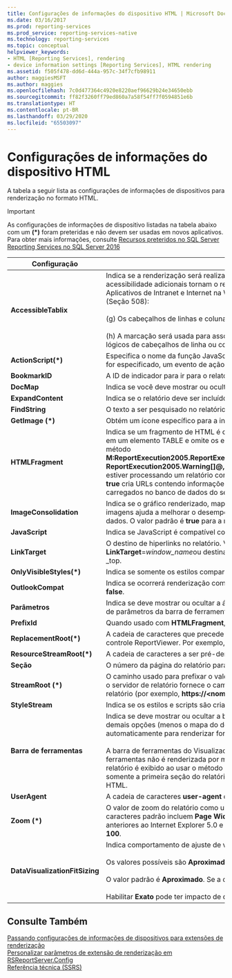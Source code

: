 ```yaml
---
title: Configurações de informações do dispositivo HTML | Microsoft Docs
ms.date: 03/16/2017
ms.prod: reporting-services
ms.prod_service: reporting-services-native
ms.technology: reporting-services
ms.topic: conceptual
helpviewer_keywords:
- HTML [Reporting Services], rendering
- device information settings [Reporting Services], HTML rendering
ms.assetid: f505f478-dd6d-444a-957c-34f7cfb98911
author: maggiesMSFT
ms.author: maggies
ms.openlocfilehash: 7c0d477364c4920e8220aef96629b24e34650ebb
ms.sourcegitcommit: ff82f3260ff79ed860a7a58f54ff7f0594851e6b
ms.translationtype: HT
ms.contentlocale: pt-BR
ms.lasthandoff: 03/29/2020
ms.locfileid: "65503097"
---
```

# <a name="html-device-information-settings"></a>Configurações de informações do dispositivo HTML
A tabela a seguir lista as configurações de informações de dispositivos para renderização no formato HTML.  
  
> [!IMPORTANT]  
>  As configurações de informações de dispositivo listadas na tabela abaixo com um **(\*)** foram preteridas e não devem ser usadas em novos aplicativos. Para obter mais informações, consulte [Recursos preteridos no SQL Server Reporting Services no SQL Server 2016](../reporting-services/deprecated-features-in-sql-server-reporting-services-ssrs.md)   
  
|Configuração|Valor|  
|-------------|-----------|  
|**AccessibleTablix**|Indica se a renderização será realizada com metadados de acessibilidade adicionais para uso com leitores de tela. Os metadados de acessibilidade adicionais tornam o relatório renderizado em conformidade com os seguintes padrões técnicos da seção "Informações e Aplicativos de Intranet e Internet na Web" (1194.22) do documento de Normas de Acessibilidade Eletrônica e de Tecnologia da Informação (Seção 508):<br /><br /> (g) Os cabeçalhos de linhas e colunas das tabelas de dados serão identificados.<br /><br /> (h) A marcação será usada para associar células de dados e células de cabeçalho de tabelas de dados que tenham dois ou mais níveis lógicos de cabeçalhos de linha ou coluna.|  
|**ActionScript(\*)**|Especifica o nome da função JavaScript a usar quando um evento de ação ocorre, como detalhar ou clicar no indicador. Se esse parâmetro for especificado, um evento de ação disparará a função JavaScript nomeada em vez de um postback para o servidor.|  
|**BookmarkID**|A ID de indicador para ir para o relatório.|  
|**DocMap**|Indica se você deve mostrar ou ocultar o mapa do documento do relatório. O valor padrão desse parâmetro é **true**.|  
|**ExpandContent**|Indica se o relatório deve ser incluído em uma estrutura de tabela que compacta o tamanho horizontal.|  
|**FindString**|O texto a ser pesquisado no relatório. O valor padrão desse parâmetro é uma cadeia de caracteres vazia.|  
|**GetImage (\*)**|Obtém um ícone específico para a interface de usuário do Visualizador de HTML.|  
|**HTMLFragment**|Indica se um fragmento de HTML é criado no lugar de um documento HTML completo. Um fragmento de HTML inclui o conteúdo do relatório em um elemento TABLE e omite os elementos HTML e BODY. O valor padrão é **false**. Se você estiver renderizando para HTML usando o método **M:ReportExecution2005.ReportExecutionService.Render(System.String,System.String,System.String@,System.String@,System.String@, ReportExecution2005.Warning[]@,System.String[]@)** da API SOAP, precisará definir essas informações de dispositivo para **true** se você estiver processando um relatório com imagens. A renderização usando SOAP com o conjunto de propriedade **HTMLFragment** definido como **true** cria URLs contendo informações da sessão que podem ser usadas para solicitar imagens corretamente. As imagens devem ser recursos carregados no banco de dados do servidor de relatório.|  
|**ImageConsolidation**|Indica se o gráfico renderizado, mapa, medidor e imagens de medidor serão consolidados em uma única imagem grande. A consolidação de imagens ajuda a melhorar o desempenho do relatório no navegador do cliente quando o relatório contém muitos itens de visualização de dados. O valor padrão é **true** para a maioria dos navegadores modernos.|  
|**JavaScript**|Indica se JavaScript é compatível com o relatório renderizado. O valor padrão é **true**.|  
|**LinkTarget**|O destino de hiperlinks no relatório. Você pode destinar uma janela ou quadro fornecendo o nome da janela, como **LinkTarget**=*window_name*ou destinar uma nova janela usando **LinkTarget**=_blank. Outros nomes de destino válidos incluem _self, _parent e _top.|  
|**OnlyVisibleStyles(\*)**|Indica se somente os estilos compartilhados são gerados para a página renderizada atualmente.|  
|**OutlookCompat**|Indica se ocorrerá renderização com metadados extras que melhoram a aparência do relatório no Outlook. Para os demais, o valor padrão é **false**.|  
|**Parâmetros**|Indica se deve mostrar ou ocultar a área de parâmetros da barra de ferramentas. Se você definir esse parâmetro como um valor **true**, a área de parâmetros da barra de ferramentas será exibida. O valor padrão desse parâmetro é **true**.|  
|**PrefixId**|Quando usado com **HTMLFragment**, ele adiciona o prefixo especificado a todos os atributos **ID** no fragmento HTML que é criado.|  
|**ReplacementRoot(\*)**|A cadeia de caracteres que precede todos os links de detalhamento, alternância e indicadores no relatório quando forem renderizados fora do controle ReportViewer. Por exemplo, este é usado para redirecionar um clique do usuário a uma página personalizada.|  
|**ResourceStreamRoot(\*)**|A cadeia de caracteres a ser pré-demarcada na URL para todos os recursos de imagem, como imagens para alternância ou classificação.|  
|**Seção**|O número da página do relatório para renderizar. Um valor **0** indica que todas as seções do relatório serão renderizadas. O valor padrão é **1**.|  
|**StreamRoot (\*)**|O caminho usado para prefixar o valor do atributo **src** do elemento IMG no relatório de HTML retornado pelo servidor de relatório. Por padrão, o servidor de relatório fornece o caminho. Você pode usar essa configuração para especificar um caminho raiz para as imagens em um relatório (por exemplo, **https://\<nomedoservidor>/resources/companyimages**).|  
|**StyleStream**|Indica se os estilos e scripts são criados como um fluxo separado em vez de no documento. O valor padrão é **false**.|  
|**Barra de ferramentas**|Indica se deve mostrar ou ocultar a barra de ferramentas. O padrão desse parâmetro é **true**. Se o valor desse parâmetro for **false**, todas as demais opções (menos o mapa do documento) serão ignoradas. Se você omitir esse parâmetro, a barra de ferramentas será exibida automaticamente para renderizar formatos que dão suporte a ele.<br /><br /> A barra de ferramentas do Visualizador de Relatório é renderizada quando você usa o acesso de URL para renderizar um relatório. A barra de ferramentas não é renderizada por meio da API SOAP. Entretanto, a configuração de informações de dispositivo **Toolbar** afeta o modo como o relatório é exibido ao usar o método de SOAP **Render** . Se o valor desse parâmetro for **true** ao usar o SOAP para renderizar para HTML, somente a primeira seção do relatório será renderizada. Se o valor for **false**, o relatório HTML inteiro será renderizado como uma única página HTML.|  
|**UserAgent**|A cadeia de caracteres **user-agent** do navegador que faz a solicitação, a qual é encontrada na solicitação HTTP.|  
|**Zoom (\*)**|O valor de zoom do relatório como uma porcentagem de número inteiro ou uma constante de cadeia de caracteres. Os valores de cadeia de caracteres padrão incluem **Page Width** e **Whole Page**. Esse parâmetro é ignorado pelas versões do [!INCLUDE[msCoName](../includes/msconame-md.md)] Internet Explorer anteriores ao Internet Explorer 5.0 e por todos os navegadores que não são da[!INCLUDE[msCoName](../includes/msconame-md.md)] . O valor padrão desse parâmetro é **100**.|  
|**DataVisualizationFitSizing**|Indica comportamento de ajuste de visualização de dados quando dentro de um tablix. Isso inclui gráfico, medidor e mapa.<br /><br /> Os valores possíveis são **Aproximado** e **Exato**.<br /><br /> O valor padrão é **Aproximado**. Se a configuração for removida do arquivo **rsreportserver.config** , o comportamento padrão será **Exato**.<br /><br /> Habilitar **Exato** pode ter impacto de desempenho porque o processamento para determinar o tamanho exato pode levar mais tempo.|  
  
## <a name="see-also"></a>Consulte Também  
 [Passando configurações de informações de dispositivos para extensões de renderização](../reporting-services/report-server-web-service/net-framework/passing-device-information-settings-to-rendering-extensions.md)   
 [Personalizar parâmetros de extensão de renderização em RSReportServer.Config](../reporting-services/customize-rendering-extension-parameters-in-rsreportserver-config.md)   
 [Referência técnica &#40;SSRS&#41;](../reporting-services/technical-reference-ssrs.md)  
  
  
